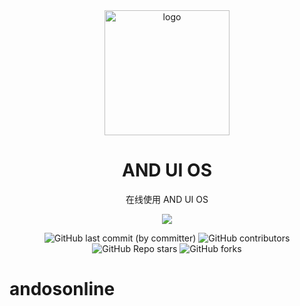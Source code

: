 <div align="center">
    <img align="center" src="https://and-dev-team.github.io/img/ANDOS.jpg" alt="logo" width="200">
    <h1 align="center">AND UI OS</h1>
    <p align="center">在线使用 AND UI OS</p>
    <p align="center">
        <img src="https://and-dev-team.github.io/img/team3.svg"/>
    </p>
    <img alt="GitHub last commit (by committer)" src="https://img.shields.io/github/last-commit/AND-Dev-Team/andosonline">
    <img alt="GitHub contributors" src="https://img.shields.io/github/contributors/AND-Dev-Team/andosonline">
    <img alt="GitHub Repo stars" src="https://img.shields.io/github/stars/AND-Dev-Team/andosonline">
    <img alt="GitHub forks" src="https://img.shields.io/github/forks/AND-Dev-Team/andosonline">
    </br>
</div>

# andosonline
